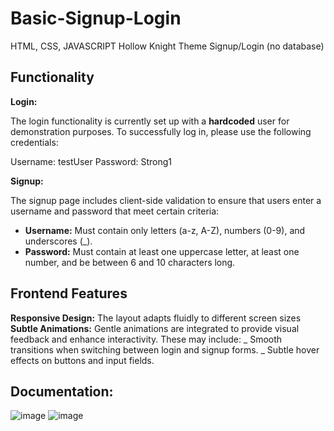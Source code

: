 # Basic-Signup-Login

HTML, CSS, JAVASCRIPT
Hollow Knight Theme Signup/Login (no database)

## Functionality

**Login:**

The login functionality is currently set up with a **hardcoded** user for demonstration purposes. To successfully log in, please use the following credentials:

Username: testUser
Password: Strong1

**Signup:**

The signup page includes client-side validation to ensure that users enter a username and password that meet certain criteria:

- **Username:** Must contain only letters (a-z, A-Z), numbers (0-9), and underscores (\_).
- **Password:** Must contain at least one uppercase letter, at least one number, and be between 6 and 10 characters long.

## Frontend Features

**Responsive Design:** The layout adapts fluidly to different screen sizes
**Subtle Animations:** Gentle animations are integrated to provide visual feedback and enhance interactivity.
These may include:
_ Smooth transitions when switching between login and signup forms.
_ Subtle hover effects on buttons and input fields.

## Documentation:

![image](https://github.com/user-attachments/assets/e9cbfd40-9b8a-4934-80a6-2f288f20fd1b)
![image](https://github.com/user-attachments/assets/d55a2978-6a49-406c-aaef-f0f70e6cedba)
